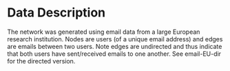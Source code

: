 # Data Description
The network was generated using email data from a large European research institution. Nodes are users (of a unique email address) and edges are emails between two users. Note edges are undirected and thus indicate that both users have sent/received emails to one another. See email-EU-dir for the directed version.
